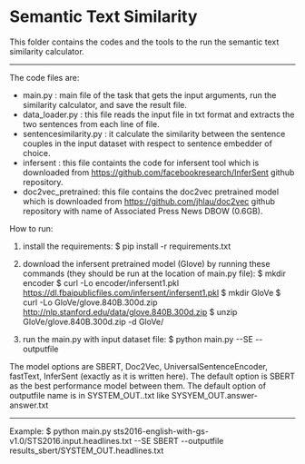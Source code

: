 # Semantic Text Similarity 

This folder contains the codes and the tools to the run the semantic text similarity calculator.

------------------------------------------------------
The code files are:
- main.py : main file of the task that gets the input arguments, run the similarity calculator, and save the result file.
- data_loader.py : this file reads the input file in txt format and extracts the two sentences from each line of file.
- sentencesimilarity.py : it calculate the similarity between the sentence couples in the input dataset with respect to sentence embedder of choice.
- infersent : this file containts the code for infersent tool which is downloaded from https://github.com/facebookresearch/InferSent github repository.
- doc2vec_pretrained: this file contains the doc2vec pretrained model which is downloaded from https://github.com/jhlau/doc2vec github repository with name of Associated Press News DBOW (0.6GB).


How to run:

1. install the requirements:
$ pip install -r requirements.txt

2. download the infersent pretrained model (Glove) by running these commands (they should be run at the location of main.py file):
$ mkdir encoder
$ curl -Lo encoder/infersent1.pkl https://dl.fbaipublicfiles.com/infersent/infersent1.pkl
$ mkdir GloVe
$ curl -Lo GloVe/glove.840B.300d.zip http://nlp.stanford.edu/data/glove.840B.300d.zip
$ unzip GloVe/glove.840B.300d.zip -d GloVe/

3. run the main.py with input dataset file:
$ python main.py --SE <model option> --outputfile <name of outputfile>

The model options are SBERT, Doc2Vec, UniversalSentenceEncoder, fastText, InferSent (exactly as it is written here). The default option is SBERT as the best performance model between them.
The default option of outputfile name is in SYSTEM_OUT.<dataset name>.txt like SYSYEM_OUT.answer-answer.txt

--------------
Example:
$ python main.py sts2016-english-with-gs-v1.0/STS2016.input.headlines.txt --SE SBERT --outputfile results_sbert/SYSTEM_OUT.headlines.txt
